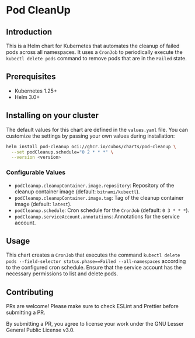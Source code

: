 # Pod CleanUp

## Introduction

This is a Helm chart for Kubernetes that automates the cleanup of failed pods across all namespaces. It uses a `CronJob` to periodically execute the `kubectl delete pods` command to remove pods that are in the `Failed` state.

## Prerequisites

- Kubernetes 1.25+
- Helm 3.0+

## Installing on your cluster

The default values for this chart are defined in the `values.yaml` file. You can customize the settings by passing your own values during installation:

```bash
helm install pod-cleanup oci://ghcr.io/cubos/charts/pod-cleanup \
  --set podCleanup.schedule="0 2 * * *" \
  --version <version>
```

### Configurable Values

- `podCleanup.cleanupContainer.image.repository`: Repository of the cleanup container image (default: `bitnami/kubectl`).
- `podCleanup.cleanupContainer.image.tag`: Tag of the cleanup container image (default: `latest`).
- `podCleanup.schedule`: Cron schedule for the `CronJob` (default: `0 3 * * *`).
- `podCleanup.serviceAccount.annotations`: Annotations for the service account.

## Usage

This chart creates a `CronJob` that executes the command `kubectl delete pods --field-selector status.phase==Failed --all-namespaces` according to the configured cron schedule. Ensure that the service account has the necessary permissions to list and delete pods.

## Contributing

PRs are welcome! Please make sure to check ESLint and Prettier before submitting a PR.

By submitting a PR, you agree to license your work under the GNU Lesser General Public License v3.0.
